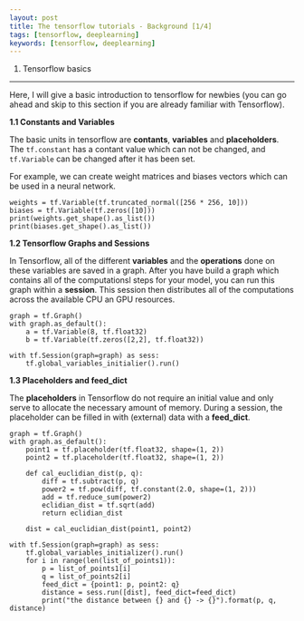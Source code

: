 ```yaml
---
layout: post
title: The tensorflow tutorials - Background [1/4]
tags: [tensorflow, deeplearning]
keywords: [tensorflow, deeplearning]
---
```


1. Tensorflow basics
-----------------

Here, I will give a basic introduction to tensorflow for newbies (you can go ahead and skip to this section if you are already familiar with Tensorflow).

**1.1 Constants and Variables**

The basic units in tensorflow are **contants**, **variables** and **placeholders**. The `tf.constant` has a contant value which can not be changed, and `tf.Variable` can be changed after it has been set.

For example, we can create weight matrices and biases vectors which can be used in a neural network.

```
weights = tf.Variable(tf.truncated_normal([256 * 256, 10]))
biases = tf.Variable(tf.zeros([10]))
print(weights.get_shape().as_list())
print(biases.get_shape().as_list())
```

**1.2 Tensorflow Graphs and Sessions**

In Tensorflow, all of the different **variables** and the **operations** done on these variables are saved in a graph. After you have build a graph which contains all of the computationsl steps for your model, you can run this graph within a **session**. This session then distributes all of the computations across the available CPU an GPU resources.

```
graph = tf.Graph()
with graph.as_default():
    a = tf.Variable(8, tf.float32)
    b = tf.Variable(tf.zeros([2,2], tf.float32))

with tf.Session(graph=graph) as sess:
    tf.global_variables_initialier().run()
```

**1.3 Placeholders and feed_dict**

The **placeholders** in Tensorflow do not require an initial value and only serve to allocate the necessary amount of memory. During a session, the placeholder can be filled in with (external) data with a **feed_dict**.

```
graph = tf.Graph()
with graph.as_default():
    point1 = tf.placeholder(tf.float32, shape=(1, 2))
    point2 = tf.placeholder(tf.float32, shape=(1, 2))

    def cal_euclidian_dist(p, q):
        diff = tf.subtract(p, q)
        power2 = tf.pow(diff, tf.constant(2.0, shape=(1, 2)))
        add = tf.reduce_sum(power2)
        eclidian_dist = tf.sqrt(add)
        return eclidian_dist

    dist = cal_euclidian_dist(point1, point2)

with tf.Session(graph=graph) as sess:
    tf.global_variables_initializer().run()
    for i in range(len(list_of_points1)):
        p = list_of_points1[i]
        q = list_of_points2[i]
        feed_dict = {point1: p, point2: q}
        distance = sess.run([dist], feed_dict=feed_dict)
        print("the distance between {} and {} -> {}").format(p, q, distance)

```
